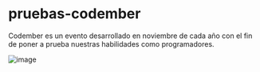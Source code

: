 # pruebas-codember
Codember es un evento desarrollado en noviembre de cada año con el fin de poner a prueba nuestras habilidades como programadores.

![image](https://github.com/brianpolanco25/pruebas-codember/assets/25444688/f0de064d-e281-4bf3-ac65-d9ea8fea9c42)

